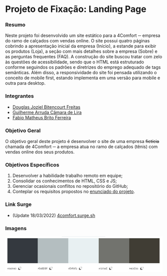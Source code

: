 
# Projeto de Fixação: Landing Page

### Resumo
Neste projeto foi desenvolvido um site estático para a 4Comfort ─ empresa do ramo de calçados com vendas online. O site possui quatro páginas cobrindo a apresentação inicial da empresa (Início), a estande para exibir os produtos (Loja), a seção com mais detalhes sobre a empresa (Sobre) e as perguntas frequentes (FAQ). A construção do site buscou tratar com zelo às questões de acessibilidade, sendo que o HTML está estruturado conforme seguindos os padrões e diretrizes do emprego adequado de tags semânticas. Além disso, a responsividade do site foi pensada utilizando o conceito de mobile first, estando implementa em uma versão para mobile e outra para desktop. 

### Integrantes
- [Douglas Joziel Bitencourt Freitas](https://github.com/douglas-joziel)
- [Guilherme Arruda Câmara de Lira](https://github.com/Guilhermearrud)
- [Fabio Matheus Brito Ferreira](https://github.com/FabioMatheus777)

### Objetivo Geral
O objetivo geral deste projeto é desenvolver o site de uma empresa ~~fictícia~~ chamada de 4Comfort ─ a empresa atua no ramo de calçados (tênis) com vendas online dos seus produtos.

### Objetivos Específicos
1. Desenvolver a habilidade trabalho remoto em equipe;
2. Consolidar os conhecimentos de HTML, CSS e JS;
3. Gerenciar ocasionais conflitos no repositório do GitHub;
4. Conteplar os requisitos propostos no [enunciado do projeto](https://labenu.notion.site/Projeto-de-Fixa-o-Landing-Page-e46f233c072e49d69950cfa49cd29e13).

### Link Surge
- (Update 18/03/2022) [4comfort.surge.sh](http://landing-page12-4comfort.surge.sh/)

### Imagens
![plot](./draft/pain-palette.jpeg)
